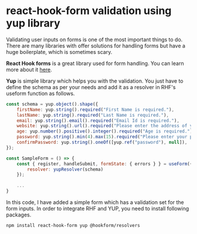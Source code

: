 # react-hook-form validation using yup library

Validating user inputs on forms is one of the most important things to do. There are many libraries with offer solutions for handling forms but have a huge boilerplate, which is sometimes scary.

**React Hook forms** is a great library used for form handling. You can learn more about it [here](https://angular-evan.medium.com/yup-you-should-use-react-hook-form-9864d8bc80ef).

**Yup** is simple library which helps you with the validation. You just have to define the schema as per your needs and add it as a resolver in RHF's useform function as follows.

```javascript
const schema = yup.object().shape({
    firstName: yup.string().required("First Name is required."),
    lastName: yup.string().required("Last Name is required."),
    email: yup.string().email().required("Email Id is required."),
    website: yup.string().url().required("Please enter the address of your Website."),
    age: yup.number().positive().integer().required("Age is required."),
    password: yup.string().min(4).max(15).required("Please enter your password."),
    confirmPassword: yup.string().oneOf([yup.ref("password"), null]),
});

const SampleForm = () => {
    const { register, handleSubmit, formState: { errors } } = useForm({
        resolver: yupResolver(schema)
    });
    
    ...
}
```


In this code, I have added a simple form which has a validation set for the form inputs. In order to integrate RHF and YUP, you need to install following packages.

``` npm install react-hook-form yup @hookform/resolvers ```


